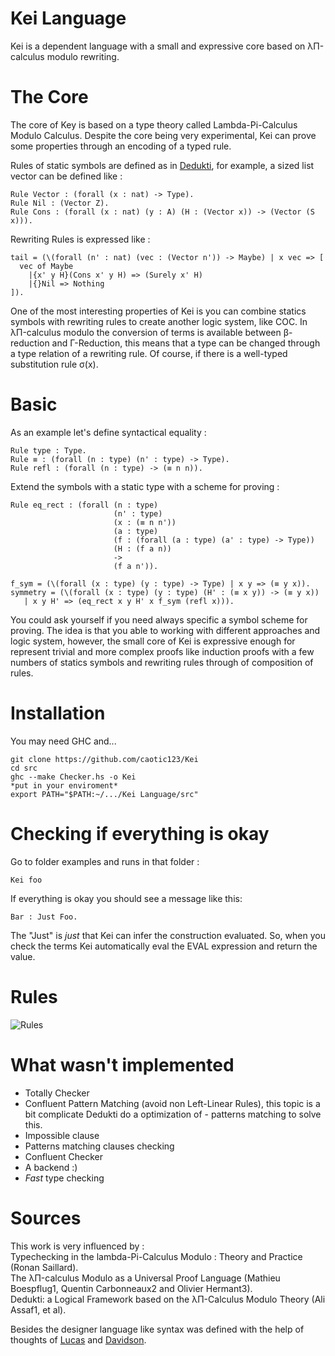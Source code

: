 # Kei Language

Kei is a dependent language with a small and expressive core based on λΠ-calculus modulo rewriting.

# The Core
The core of Key is based on a type theory called Lambda-Pi-Calculus Modulo Calculus. Despite the core being very experimental, Kei can prove
some properties through an encoding of a typed rule.

Rules of static symbols are defined as in [Dedukti](https://github.com/Deducteam/Dedukti), for example, a sized list vector can be defined like :

```
Rule Vector : (forall (x : nat) -> Type).
Rule Nil : (Vector Z).
Rule Cons : (forall (x : nat) (y : A) (H : (Vector x)) -> (Vector (S x))).
```

Rewriting Rules is expressed like :

```
tail = (\(forall (n' : nat) (vec : (Vector n')) -> Maybe) | x vec => [
  vec of Maybe
    |{x' y H}(Cons x' y H) => (Surely x' H)
    |{}Nil => Nothing
]).
```


One of the most interesting properties of Kei is you can combine statics symbols with rewriting rules to create another logic system, like COC. In λΠ-calculus modulo the conversion of terms is available between β-reduction and Γ-Reduction, this means that a type can be changed through a type relation of a rewriting rule. Of course, if there is a well-typed substitution rule σ(x). 

# Basic

As an example let's define syntactical equality :

```
Rule type : Type.
Rule ≡ : (forall (n : type) (n' : type) -> Type).
Rule refl : (forall (n : type) -> (≡ n n)).
```

Extend the symbols with a static type with a scheme for proving :
```
Rule eq_rect : (forall (n : type)
                       (n' : type)
                       (x : (≡ n n'))
                       (a : type)
                       (f : (forall (a : type) (a' : type) -> Type))
                       (H : (f a n))
                       ->
                       (f a n')).   

f_sym = (\(forall (x : type) (y : type) -> Type) | x y => (≡ y x)).
symmetry = (\(forall (x : type) (y : type) (H' : (≡ x y)) -> (≡ y x)) 
   | x y H' => (eq_rect x y H' x f_sym (refl x))).
```

You could ask yourself if you need always specific a symbol scheme for proving. The idea is that you able to working
with different approaches and logic system, however, the small core of Kei is expressive enough for represent trivial and more complex proofs like induction proofs with a few numbers of statics symbols and rewriting rules through of composition of rules.


# Installation

You may need GHC and...
```
git clone https://github.com/caotic123/Kei
cd src
ghc --make Checker.hs -o Kei
*put in your enviroment* 
export PATH="$PATH:~/.../Kei Language/src"
```

# Checking if everything is okay

Go to folder examples and runs in that folder :

```
Kei foo
```

If everything is okay you should see a message like this:

```
Bar : Just Foo.
```

The "Just" is *just* that Kei can infer the construction evaluated. So, when you check the terms Kei automatically eval the EVAL expression and return the value.

# Rules

![Rules](https://i.imgur.com/zdBnyGI.jpg)

# What wasn't implemented

- Totally Checker
- Confluent Pattern Matching (avoid non Left-Linear Rules), this topic is a bit complicate Dedukti do a optimization of -  patterns matching to solve this.
- Impossible clause
- Patterns matching clauses checking
- Confluent Checker
- A backend :)
- *Fast* type checking


# Sources

This work is very influenced by :  
Typechecking in the lambda-Pi-Calculus Modulo : Theory and Practice (Ronan Saillard).  
The λΠ-calculus Modulo as a Universal Proof Language (Mathieu Boespflug1, Quentin Carbonneaux2 and Olivier Hermant3).  
Dedukti: a Logical Framework based on the λΠ-Calculus Modulo Theory (Ali Assaf1, et al).  

Besides the designer language like syntax was defined with the help of thoughts of [Lucas](https://github.com/luksamuk) and [Davidson](https://github.com/davidsonbrsilva).


```
